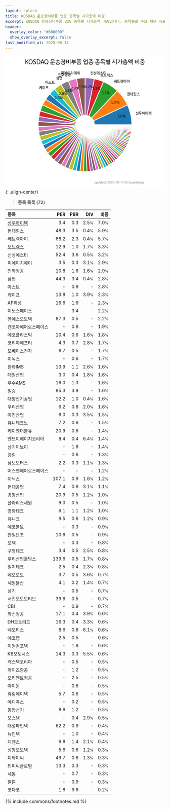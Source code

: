 ```yaml
---
layout: splash
title: KOSDAQ 운송장비부품 업종 종목별 시가총액 비중
excerpt: KOSDAQ 운송장비부품 업종 종목별 시가총액 비중입니다. 종목별로 주요 재무 지표를 함께 표시합니다.
header:
  overlay_color: "#800000"
  show_overlay_excerpt: false
last_modified_at: 2025-08-14
---
```



![KOSDAQ 운송장비부품 업종 종목별 시가총액 비중](/stats/sector/images/kosdaq_업종_운송장비부품_종목.png){: .align-center}


> **종목 목록 (72)**<a id="list"></a>

| **종목** | **PER** | **PBR** | **DIV** | **비중** |
| :------- | ------: | ------: | ------: | -------: |
| [성우하이텍](/015750/) | 3.4 | 0.3 | 2.5<small>%</small> | 7.0<small>%</small> |
| 현대힘스 | 48.3 | 3.5 | 0.4<small>%</small> | 5.9<small>%</small> |
| 쎄트렉아이 | 68.2 | 2.3 | 0.4<small>%</small> | 5.7<small>%</small> |
| [모트렉스](/118990/) | 12.9 | 1.0 | 1.7<small>%</small> | 3.3<small>%</small> |
| 신성에스티 | 52.4 | 3.6 | 0.5<small>%</small> | 3.2<small>%</small> |
| 피에이치에이 | 3.5 | 0.3 | 3.1<small>%</small> | 2.9<small>%</small> |
| 인화정공 | 10.8 | 1.6 | 1.6<small>%</small> | 2.9<small>%</small> |
| 삼현 | 44.3 | 3.4 | 0.4<small>%</small> | 2.8<small>%</small> |
| 아스트 | - | 0.8 | - | 2.8<small>%</small> |
| 케이프 | 13.8 | 1.0 | 3.9<small>%</small> | 2.3<small>%</small> |
| AP위성 | 16.6 | 1.6 | - | 2.3<small>%</small> |
| 이노스페이스 | - | 3.4 | - | 2.2<small>%</small> |
| 엠에스오토텍 | 87.3 | 0.5 | - | 2.2<small>%</small> |
| 켄코아에어로스페이스 | - | 0.8 | - | 1.9<small>%</small> |
| 에코플라스틱 | 10.4 | 0.6 | 1.6<small>%</small> | 1.8<small>%</small> |
| 코리아에프티 | 4.3 | 0.7 | 2.8<small>%</small> | 1.7<small>%</small> |
| 모베이스전자 | 6.7 | 0.5 | - | 1.7<small>%</small> |
| 이녹스 | - | 0.6 | - | 1.7<small>%</small> |
| 한라IMS | 13.9 | 1.1 | 2.6<small>%</small> | 1.6<small>%</small> |
| 대원산업 | 3.0 | 0.4 | 1.8<small>%</small> | 1.6<small>%</small> |
| 우수AMS | 16.0 | 1.3 | - | 1.6<small>%</small> |
| 일승 | 85.3 | 3.9 | - | 1.6<small>%</small> |
| 대양전기공업 | 12.2 | 1.0 | 0.4<small>%</small> | 1.6<small>%</small> |
| 우리산업 | 6.2 | 0.8 | 2.0<small>%</small> | 1.6<small>%</small> |
| 아진산업 | 6.0 | 0.3 | 3.5<small>%</small> | 1.5<small>%</small> |
| 유니테크노 | 7.2 | 0.6 | - | 1.5<small>%</small> |
| 케이엔더블유 | 20.9 | 0.6 | - | 1.4<small>%</small> |
| 엔브이에이치코리아 | 8.4 | 0.4 | 6.4<small>%</small> | 1.4<small>%</small> |
| 삼기이브이 | - | 1.8 | - | 1.4<small>%</small> |
| 광림 | - | 0.6 | - | 1.3<small>%</small> |
| 삼보모터스 | 2.2 | 0.3 | 1.1<small>%</small> | 1.3<small>%</small> |
| 어스앤에어로스페이스 | - | - | - | 1.2<small>%</small> |
| 이닉스 | 107.1 | 0.9 | 1.6<small>%</small> | 1.2<small>%</small> |
| 현대공업 | 7.4 | 0.6 | 3.1<small>%</small> | 1.1<small>%</small> |
| 경창산업 | 20.9 | 0.5 | 1.2<small>%</small> | 1.0<small>%</small> |
| 폴라리스세원 | 9.0 | 0.5 | - | 1.0<small>%</small> |
| 영화테크 | 6.1 | 1.1 | 1.2<small>%</small> | 1.0<small>%</small> |
| 유니크 | 9.5 | 0.6 | 1.2<small>%</small> | 0.9<small>%</small> |
| 에코볼트 | - | 0.3 | - | 0.9<small>%</small> |
| 한일단조 | 10.6 | 0.5 | - | 0.9<small>%</small> |
| 오텍 | - | 0.3 | - | 0.8<small>%</small> |
| 구영테크 | 3.4 | 0.5 | 2.5<small>%</small> | 0.8<small>%</small> |
| 우리산업홀딩스 | 139.6 | 0.5 | 1.7<small>%</small> | 0.8<small>%</small> |
| 일지테크 | 2.5 | 0.4 | 2.3<small>%</small> | 0.8<small>%</small> |
| 네오오토 | 3.7 | 0.5 | 3.6<small>%</small> | 0.7<small>%</small> |
| 세원물산 | 4.1 | 0.2 | 1.4<small>%</small> | 0.7<small>%</small> |
| 삼기 | - | 0.5 | - | 0.7<small>%</small> |
| 서진오토모티브 | 39.6 | 0.5 | - | 0.7<small>%</small> |
| CBI | - | 0.9 | - | 0.7<small>%</small> |
| 화신정공 | 17.1 | 0.4 | 3.9<small>%</small> | 0.6<small>%</small> |
| DH오토리드 | 16.3 | 0.4 | 3.3<small>%</small> | 0.6<small>%</small> |
| 네오티스 | 8.6 | 0.8 | 6.1<small>%</small> | 0.6<small>%</small> |
| 에코캡 | 2.5 | 0.5 | - | 0.6<small>%</small> |
| 이원컴포텍 | - | 1.8 | - | 0.6<small>%</small> |
| KB오토시스 | 14.3 | 0.3 | 5.5<small>%</small> | 0.6<small>%</small> |
| 캐스텍코리아 | - | 0.5 | - | 0.5<small>%</small> |
| 하이즈항공 | - | 1.2 | - | 0.5<small>%</small> |
| 오리엔트정공 | - | 2.5 | - | 0.5<small>%</small> |
| 아이윈 | - | 0.8 | - | 0.5<small>%</small> |
| 휴림에이텍 | 5.7 | 0.6 | - | 0.5<small>%</small> |
| 메디콕스 | - | 0.2 | - | 0.5<small>%</small> |
| 동방선기 | 8.6 | 1.2 | - | 0.5<small>%</small> |
| 오스템 | - | 0.4 | 2.9<small>%</small> | 0.5<small>%</small> |
| 대성파인텍 | 62.2 | 0.9 | - | 0.4<small>%</small> |
| 뉴인텍 | - | 1.0 | - | 0.4<small>%</small> |
| 디젠스 | 6.8 | 1.4 | 2.1<small>%</small> | 0.4<small>%</small> |
| 성창오토텍 | 5.6 | 0.6 | 1.2<small>%</small> | 0.3<small>%</small> |
| 디와이씨 | 49.7 | 0.6 | 1.3<small>%</small> | 0.3<small>%</small> |
| 티피씨글로벌 | 13.3 | 0.3 | - | 0.3<small>%</small> |
| 세동 | - | 0.7 | - | 0.3<small>%</small> |
| 알톤 | - | 0.9 | - | 0.3<small>%</small> |
| 코다코 | 1.8 | 9.8 | - | 0.2<small>%</small> |

{% include commons/footnotes.md %}